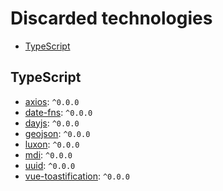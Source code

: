 # Discarded technologies

- [TypeScript](#typescript)

## TypeScript

* [axios](https://www.npmjs.com/package/axios): `^0.0.0`
* [date-fns](https://www.npmjs.com/package/date-fns): `^0.0.0`
* [dayjs](https://www.npmjs.com/package/dayjs): `^0.0.0`
* [geojson](https://www.npmjs.com/package/geojson): `^0.0.0`
* [luxon](https://www.npmjs.com/package/luxon): `^0.0.0`
* [mdi](https://www.npmjs.com/package/mdi): `^0.0.0`
* [uuid](https://www.npmjs.com/package/uuid): `^0.0.0`
* [vue-toastification](https://www.npmjs.com/package/vue-toastification): `^0.0.0`

<!-- Entomology manager
    "html2canvas": "^1.4.1",
    "pdfmake": "^0.2.7",
    "webfontloader": "^1.6.28"
-->

<!-- Vessel tracker
    "leaflet-editable": "^1.2.0",
-->

